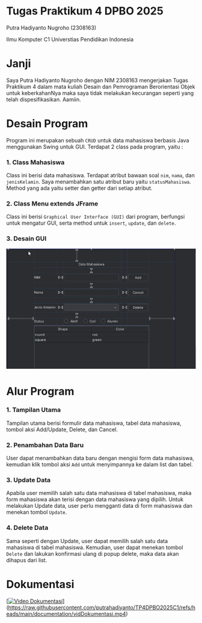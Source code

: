 # Tugas Praktikum 4 DPBO 2025
Putra Hadiyanto Nugroho (2308163)

Ilmu Komputer C1 
Universtias Pendidikan Indonesia

# Janji
Saya Putra Hadiyanto Nugroho dengan NIM 2308163 mengerjakan Tugas Praktikum 4 dalam mata kuliah Desain dan Pemrograman Berorientasi Objek untuk keberkahanNya maka saya tidak melakukan kecurangan seperti yang telah dispesifikasikan. Aamiin.

# Desain Program
Program ini merupakan sebuah `CRUD` untuk data mahasiswa berbasis Java menggunakan Swing untuk GUI. Terdapat 2 class pada program, yaitu : 

### 1. Class Mahasiswa
Class ini berisi data mahasiswa. Terdapat atribut bawaan soal `nim`, `nama`, dan `jenisKelamin`. Saya menambahkan satu atribut baru yaitu `statusMahasiswa`. Method yang ada yaitu setter dan getter dari setiap atribut.

### 2. Class Menu extends JFrame
Class ini berisi `Graphical User Interface (GUI)` dari program, berfungsi untuk mengatur GUI, serta method untuk `insert`, `update`, dan `delete`.

### 3. Desain GUI
<div align = "center">
    <img src = "documentation/DesainGUI.png">
</div>

# Alur Program
### 1. Tampilan Utama
Tampilan utama berisi formulir data mahasiswa, tabel data mahasiswa, tombol aksi Add/Update, Delete, dan Cancel.

### 2. Penambahan Data Baru
User dapat menambahkan data baru dengan mengisi form data mahasiswa, kemudian klik tombol aksi `Add` untuk menyimpannya ke dalam list dan tabel.

### 3. Update Data
Apabila user memilih salah satu data mahasiswa di tabel mahasiswa, maka form mahasiswa akan terisi dengan data mahasiswa yang dipilih. Untuk melakukan Update data, user perlu mengganti data di form mahasiswa dan menekan tombol `Update`.

### 4. Delete Data
Sama seperti dengan Update, user dapat memilih salah satu data mahasiswa di tabel mahasiswa. Kemudian, user dapat menekan tombol `Delete` dan lakukan konfirmasi ulang di popup delete, maka data akan dihapus dari list.

# Dokumentasi
[[![Video Dokumentasi](thumbnail.png)](documentation/vidDokumentasi.mp4)](https://raw.githubusercontent.com/putrahadiyanto/TP4DPBO2025C1/refs/heads/main/documentation/vidDokumentasi.mp4)
